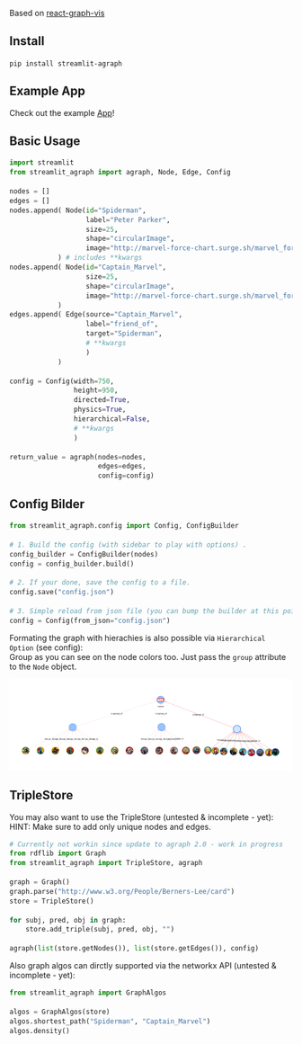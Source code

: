 
Based on [react-graph-vis](https://github.com/crubier/react-graph-vis)


## Install

`pip install streamlit-agraph`

## Example App 
Check out the example [App](https://chrisdelclea-word-knowledge-graph-main-luylof.streamlitapp.com)!

## Basic Usage
```python
import streamlit
from streamlit_agraph import agraph, Node, Edge, Config

nodes = []
edges = []
nodes.append( Node(id="Spiderman", 
                   label="Peter Parker", 
                   size=25, 
                   shape="circularImage",
                   image="http://marvel-force-chart.surge.sh/marvel_force_chart_img/top_spiderman.png") 
            ) # includes **kwargs
nodes.append( Node(id="Captain_Marvel", 
                   size=25,
                   shape="circularImage",
                   image="http://marvel-force-chart.surge.sh/marvel_force_chart_img/top_captainmarvel.png") 
            )
edges.append( Edge(source="Captain_Marvel", 
                   label="friend_of", 
                   target="Spiderman", 
                   # **kwargs
                   ) 
            ) 

config = Config(width=750,
                height=950,
                directed=True, 
                physics=True, 
                hierarchical=False,
                # **kwargs
                )

return_value = agraph(nodes=nodes, 
                      edges=edges, 
                      config=config)
```
## Config Bilder
```python
from streamlit_agraph.config import Config, ConfigBuilder

# 1. Build the config (with sidebar to play with options) .
config_builder = ConfigBuilder(nodes)
config = config_builder.build()

# 2. If your done, save the config to a file.
config.save("config.json")

# 3. Simple reload from json file (you can bump the builder at this point.)
config = Config(from_json="config.json")
```

Formating the graph with hierachies is also possible via `Hierarchical Option` (see config):  
Group as you can see on the node colors too. Just pass the `group` attribute to the `Node` object.

![marvel.png](imgs/marvel_tree.png)



## TripleStore

You may also want to use the TripleStore (untested & incomplete - yet):  
HINT: Make sure to add only unique nodes and edges.

```python
# Currently not workin since update to agraph 2.0 - work in progress
from rdflib import Graph
from streamlit_agraph import TripleStore, agraph

graph = Graph()
graph.parse("http://www.w3.org/People/Berners-Lee/card")
store = TripleStore()

for subj, pred, obj in graph:
    store.add_triple(subj, pred, obj, "")
    
agraph(list(store.getNodes()), list(store.getEdges()), config)
```

Also graph algos can dirctly supported via the networkx API (untested & incomplete - yet):
```python
from streamlit_agraph import GraphAlgos

algos = GraphAlgos(store)
algos.shortest_path("Spiderman", "Captain_Marvel")
algos.density()
```




